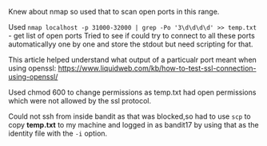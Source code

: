 Knew about nmap so used that to scan open ports in this range.


Used ```nmap localhost -p 31000-32000 | grep -Po '3\d\d\d\d' >> temp.txt``` - get list of open ports
Tried to see if could try to connect to all these ports automaticallyy one by one and store the stdout but need scripting for that. 


This article helped understand what output of a particualr port meant  when using openssl: https://www.liquidweb.com/kb/how-to-test-ssl-connection-using-openssl/


Used chmod 600 to change permissions as temp.txt had open permissions which were not allowed by the ssl protocol.


Could not ssh from inside bandit as that was blocked,so had to use ```scp``` to copy **temp.txt** to my machine and logged in as bandit17 by using that as the identity file with the ```-i``` option.




